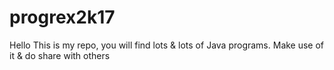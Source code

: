 # progrex2k17
Hello 
This is my repo, you will find lots & lots of Java programs.
Make use of it & do share with others
